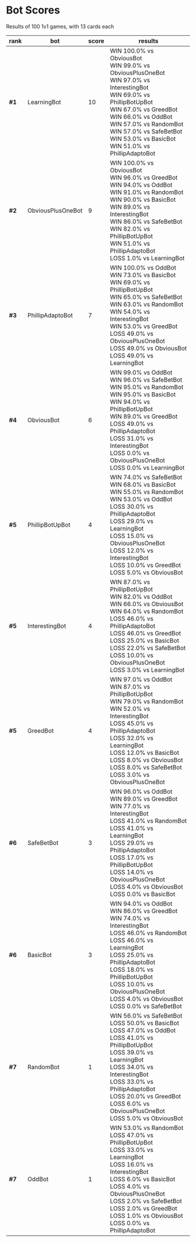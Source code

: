 # Bot Scores
Results of 100 1v1 games, with 13 cards each

|rank|bot|score|results|
|-----|-----|-----|-----|
|**#1**|LearningBot|10|WIN 100.0% vs ObviousBot<br>WIN 99.0% vs ObviousPlusOneBot<br>WIN 97.0% vs InterestingBot<br>WIN 69.0% vs PhillipBotUpBot<br>WIN 67.0% vs GreedBot<br>WIN 66.0% vs OddBot<br>WIN 57.0% vs RandomBot<br>WIN 57.0% vs SafeBetBot<br>WIN 53.0% vs BasicBot<br>WIN 51.0% vs PhillipAdaptoBot<br>|
|**#2**|ObviousPlusOneBot|9|WIN 100.0% vs ObviousBot<br>WIN 96.0% vs GreedBot<br>WIN 94.0% vs OddBot<br>WIN 91.0% vs RandomBot<br>WIN 90.0% vs BasicBot<br>WIN 89.0% vs InterestingBot<br>WIN 86.0% vs SafeBetBot<br>WIN 82.0% vs PhillipBotUpBot<br>WIN 51.0% vs PhillipAdaptoBot<br>LOSS 1.0% vs LearningBot<br>|
|**#3**|PhillipAdaptoBot|7|WIN 100.0% vs OddBot<br>WIN 73.0% vs BasicBot<br>WIN 69.0% vs PhillipBotUpBot<br>WIN 65.0% vs SafeBetBot<br>WIN 63.0% vs RandomBot<br>WIN 54.0% vs InterestingBot<br>WIN 53.0% vs GreedBot<br>LOSS 49.0% vs ObviousPlusOneBot<br>LOSS 49.0% vs ObviousBot<br>LOSS 49.0% vs LearningBot<br>|
|**#4**|ObviousBot|6|WIN 99.0% vs OddBot<br>WIN 96.0% vs SafeBetBot<br>WIN 95.0% vs RandomBot<br>WIN 95.0% vs BasicBot<br>WIN 94.0% vs PhillipBotUpBot<br>WIN 89.0% vs GreedBot<br>LOSS 49.0% vs PhillipAdaptoBot<br>LOSS 31.0% vs InterestingBot<br>LOSS 0.0% vs ObviousPlusOneBot<br>LOSS 0.0% vs LearningBot<br>|
|**#5**|PhillipBotUpBot|4|WIN 74.0% vs SafeBetBot<br>WIN 68.0% vs BasicBot<br>WIN 55.0% vs RandomBot<br>WIN 53.0% vs OddBot<br>LOSS 30.0% vs PhillipAdaptoBot<br>LOSS 29.0% vs LearningBot<br>LOSS 15.0% vs ObviousPlusOneBot<br>LOSS 12.0% vs InterestingBot<br>LOSS 10.0% vs GreedBot<br>LOSS 5.0% vs ObviousBot<br>|
|**#5**|InterestingBot|4|WIN 87.0% vs PhillipBotUpBot<br>WIN 82.0% vs OddBot<br>WIN 66.0% vs ObviousBot<br>WIN 64.0% vs RandomBot<br>LOSS 46.0% vs PhillipAdaptoBot<br>LOSS 46.0% vs GreedBot<br>LOSS 25.0% vs BasicBot<br>LOSS 22.0% vs SafeBetBot<br>LOSS 10.0% vs ObviousPlusOneBot<br>LOSS 3.0% vs LearningBot<br>|
|**#5**|GreedBot|4|WIN 97.0% vs OddBot<br>WIN 87.0% vs PhillipBotUpBot<br>WIN 79.0% vs RandomBot<br>WIN 52.0% vs InterestingBot<br>LOSS 45.0% vs PhillipAdaptoBot<br>LOSS 32.0% vs LearningBot<br>LOSS 12.0% vs BasicBot<br>LOSS 8.0% vs ObviousBot<br>LOSS 8.0% vs SafeBetBot<br>LOSS 3.0% vs ObviousPlusOneBot<br>|
|**#6**|SafeBetBot|3|WIN 96.0% vs OddBot<br>WIN 89.0% vs GreedBot<br>WIN 77.0% vs InterestingBot<br>LOSS 41.0% vs RandomBot<br>LOSS 41.0% vs LearningBot<br>LOSS 29.0% vs PhillipAdaptoBot<br>LOSS 17.0% vs PhillipBotUpBot<br>LOSS 14.0% vs ObviousPlusOneBot<br>LOSS 4.0% vs ObviousBot<br>LOSS 0.0% vs BasicBot<br>|
|**#6**|BasicBot|3|WIN 94.0% vs OddBot<br>WIN 86.0% vs GreedBot<br>WIN 74.0% vs InterestingBot<br>LOSS 46.0% vs RandomBot<br>LOSS 46.0% vs LearningBot<br>LOSS 25.0% vs PhillipAdaptoBot<br>LOSS 18.0% vs PhillipBotUpBot<br>LOSS 10.0% vs ObviousPlusOneBot<br>LOSS 4.0% vs ObviousBot<br>LOSS 0.0% vs SafeBetBot<br>|
|**#7**|RandomBot|1|WIN 56.0% vs SafeBetBot<br>LOSS 50.0% vs BasicBot<br>LOSS 47.0% vs OddBot<br>LOSS 41.0% vs PhillipBotUpBot<br>LOSS 39.0% vs LearningBot<br>LOSS 34.0% vs InterestingBot<br>LOSS 33.0% vs PhillipAdaptoBot<br>LOSS 20.0% vs GreedBot<br>LOSS 6.0% vs ObviousPlusOneBot<br>LOSS 5.0% vs ObviousBot<br>|
|**#7**|OddBot|1|WIN 53.0% vs RandomBot<br>LOSS 47.0% vs PhillipBotUpBot<br>LOSS 33.0% vs LearningBot<br>LOSS 16.0% vs InterestingBot<br>LOSS 6.0% vs BasicBot<br>LOSS 4.0% vs ObviousPlusOneBot<br>LOSS 2.0% vs SafeBetBot<br>LOSS 2.0% vs GreedBot<br>LOSS 1.0% vs ObviousBot<br>LOSS 0.0% vs PhillipAdaptoBot<br>|
